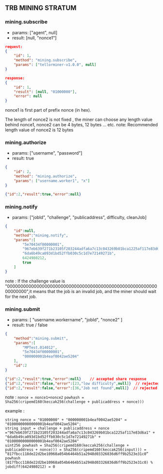 ## TRB MINING STRATUM

### mining.subscribe

- params: ["agent", null]
- result: [null, "nonce1"]

```json
request:
{
	"id": 1,
	"method": "mining.subscribe",
	"params": ["tellorminer-v1.0.0", null]
}

response:
{
	"id": 1,
	"result": [null, "01000000"],
	"error": null
}
```

nonce1 is first part of prefix nonce (in hex).

The length of nonce2 is not fixed , the miner can choose any length value behind nonce1, nonce2 can be 4 bytes, 12 bytes ... etc.
note: Recommended length value of nonce2 is 12 bytes


### mining.authorize

- params: ["username", "password"]
- result: true

```json
{
	"id": 2,
	"method": "mining.authorize",
	"params": ["username.worker1", "x"]
}

{"id":2,"result":true,"error":null}
```

### mining.notify

- params: ["jobId", "challenge", "publicaddress", difficulty, cleanJob]

```json
{
    "id":null,
    "method":"mining.notify",
    "params":[
        "5e70434f00000001",
        "967eb639f271b23105f203244adfa6a7c13c043269b01bca1225af117e83d6a1",
        "6da6b49ca093d1bd52ffb030c5c1d7e72149271b",
        6424980212,
        true
    ]
}
```
note : If the challenge value is "0000000000000000000000000000000000000000000000000000000000000000",it means that the job is an invalid job, and the miner should wait for the next job.

### mining.submit

- params: [ "username.workername", "jobId", "nonce2" ]
- result: true / false

```json
{
    "method":"mining.submit",
    "params":[
        "MPTest.014012",
        "5e70434f00000001",
        "000000001b4eaf0042ae5204"
    ],
    "id":2
}

{"id":2,"result":true,"error":null}    // accepted share response
{"id":2,"result":false,"error":[23,"low difficulty",null]}  // rejected share response
{"id":2,"result":false,"error":[36,"Job not found",null]}  // rejected share response

```
note :
```nonce = nonce1+nonce2```
```powhash = Sha256(cripemd160(keccak256(challenge + publicaddress + nonce)))```

example :
```
string nonce = "01000000" + "000000001b4eaf0042ae5204" = "01000000000000001b4eaf0042ae5204";
string input = challenge + publicaddress + nonce ="967eb639f271b23105f203244adfa6a7c13c043269b01bca1225af117e83d6a1" + "6da6b49ca093d1bd52ffb030c5c1d7e72149271b" + "01000000000000001b4eaf0042ae5204"
uint256 powhash = Sha256(cripemd160(keccak256(challenge + publicaddress + nonce))) = Sha256(cripemd160(keccak256(input))) = “817fbcc118de22d2be10968a054b6464b51a2948d03326836d6ff9b2523e31c0”
powhash (817fbcc118de22d2be10968a054b6464b51a2948d03326836d6ff9b2523e31c0) % jobdiff(6424980212) = 0

```